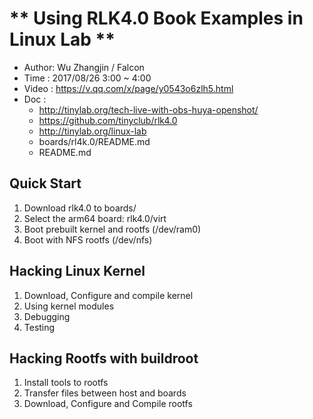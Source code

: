 
# ** Using RLK4.0 Book Examples in Linux Lab **

- Author: Wu Zhangjin / Falcon
- Time  : 2017/08/26 3:00 ~ 4:00
- Video : <https://v.qq.com/x/page/y0543o6zlh5.html>
- Doc   :
    + <http://tinylab.org/tech-live-with-obs-huya-openshot/>
    + <https://github.com/tinyclub/rlk4.0>
    + <http://tinylab.org/linux-lab>
    + boards/rl4k.0/README.md
    + README.md

## Quick Start

1. Download rlk4.0 to boards/
2. Select the arm64 board: rlk4.0/virt
3. Boot prebuilt kernel and rootfs (/dev/ram0)
4. Boot with NFS rootfs (/dev/nfs)

## Hacking Linux Kernel

1. Download, Configure and compile kernel
2. Using kernel modules
3. Debugging
4. Testing

## Hacking Rootfs with buildroot

1. Install tools to rootfs
2. Transfer files between host and boards
3. Download, Configure and Compile rootfs
